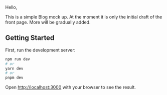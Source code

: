 Hello,

This is a simple Blog mock up. At the moment it is only the initial draft of the front page. More will be gradually added.

## Getting Started

First, run the development server:

```bash
npm run dev
# or
yarn dev
# or
pnpm dev
```

Open [http://localhost:3000](http://localhost:3000) with your browser to see the result.
